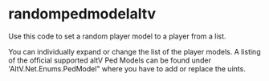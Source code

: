 # randompedmodelaltv
Use this code to set a random player model to a player from a list.

You can individually expand or change the list of the player models. A listing of the official supported altV Ped Models can be found under 'AltV.Net.Enums.PedModel" where you have to add or replace the uints.
